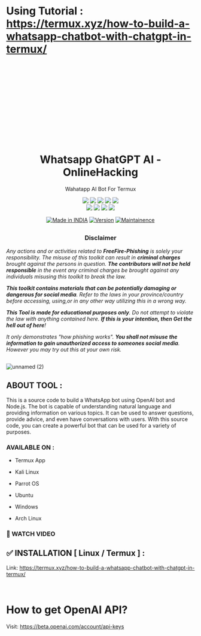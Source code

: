 # Using Tutorial : https://termux.xyz/how-to-build-a-whatsapp-chatbot-with-chatgpt-in-termux/

  <p>&nbsp;</p><p><br /></p><p><br /></p><p><br /></p>
  <p>&nbsp;</p><p><br /></p><p><br /></p>
  
  
<h1 align="center">Whatsapp GhatGPT AI - OnlineHacking</h1>
<p align="center">
  Wahatapp AI Bot For Termux
</p>


<p align="center">
    <img src="https://img.shields.io/badge/Version-1.0-blue?style=for-the-badge&color=blue">
     <img src="https://img.shields.io/github/stars/OnlineHacKing/Whatsapp-ChatGPT?style=for-the-badge&color=magenta">
  <img src="https://img.shields.io/github/forks/OnlineHacKing/Whatsapp-ChatGPT?color=cyan&style=for-the-badge&color=purple">
  <img src="https://img.shields.io/github/issues/OnlineHacKing/Whatsapp-ChatGPT?color=red&style=for-the-badge">
    <img src="https://img.shields.io/github/license/OnlineHacKing/Whatsapp-ChatGPT?style=for-the-badge&color=blue">
<br>
    <img src="https://img.shields.io/badge/Author-SUMAN-green?style=flat-square">
    <img src="https://img.shields.io/badge/Open%20Source-Yes-orange?style=flat-square">
    <img src="https://img.shields.io/badge/Maintained-No-cyan?style=flat-square">
    <img src="https://img.shields.io/badge/Written%20In-Shell-blue?style=flat-square">
</p>

<p align="center">
<a href="https://termux.xyz/how-to-build-a-whatsapp-chatbot-with-chatgpt-in-termux/"><img title="Made in INDIA" src="https://img.shields.io/badge/Tool-Whatsapp-ChatGPT-green.svg"></a>
<a href="https://termux.xyz/how-to-build-a-whatsapp-chatbot-with-chatgpt-in-termux/"><img title="Version" src="https://img.shields.io/badge/Version-1.1-green.svg?style=flat-square"></a>
<a href="https://termux.xyz/how-to-build-a-whatsapp-chatbot-with-chatgpt-in-termux/"><img title="Maintainence" src="https://img.shields.io/badge/Admin-SUMAN-green.svg"></a>
</p>

##

<h3><p align="center">Disclaimer</p></h3>

<i>Any actions and or activities related to <b>FreeFire-Phishing</b> is solely your responsibility. The misuse of this toolkit can result in <b>criminal charges</b> brought against the persons in question. <b>The contributors will not be held responsible</b> in the event any criminal charges be brought against any individuals misusing this toolkit to break the law.

<b>This toolkit contains materials that can be potentially damaging or dangerous for social media</b>. Refer to the laws in your province/country before accessing, using,or in any other way utilizing this in a wrong way.

<b>This Tool is made for educational purposes only</b>. Do not attempt to violate the law with anything contained here. <b>If this is your intention, then Get the hell out of here</b>!

It only demonstrates "how phishing works". <b>You shall not misuse the information to gain unauthorized access to someones social media</b>. However you may try out this at your own risk.</i>

##

<p align="center">

![unnamed (2)](https://github.com/OnlineHacKing/Whatsapp-ChatGPT/releases/download/1.1/1.jpg)

</p>


## ABOUT TOOL :

This is a source code to build a WhatsApp bot using OpenAI bot and Node.js. The bot is capable of understanding natural language and providing information on various topics. It can be used to answer questions, provide advice, and even have conversations with users. With this source code, you can create a powerful bot that can be used for a variety of purposes. <br>

### AVAILABLE ON :

* Termux App

* Kali Linux

* Parrot OS

* Ubuntu

* Windows

* Arch Linux


### 🎥 WATCH VIDEO 


## ✅ INSTALLATION [ Linux / Termux ] :

 Link: https://termux.xyz/how-to-build-a-whatsapp-chatbot-with-chatgpt-in-termux/


<br>

# How to get OpenAI API?
Visit: https://beta.openai.com/account/api-keys

